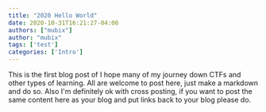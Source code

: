 ```yaml
---
title: "2020 Hello World"
date: 2020-10-31T16:21:27-04:00
authors: ["mubix"]
author: "mubix"
tags: ['test']
categories: ['Intro']
---
```


This is the first blog post of I hope many of my journey down CTFs and other types of learning. All are welcome to post here, just make a markdown and do so.
Also I'm definitely ok with cross posting, if you want to post the same content here as your blog and put links back to your blog please do.
